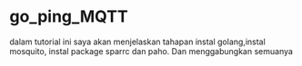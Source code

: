 # go_ping_MQTT
dalam tutorial ini saya akan menjelaskan tahapan instal golang,instal mosquito, instal package sparrc dan paho. Dan menggabungkan semuanya
